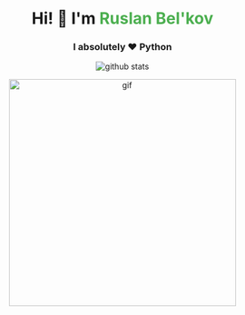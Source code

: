 <p align="center">
  <h1 align="center">Hi! 👋 I'm <span style="color: #4CAF50;">Ruslan Bel'kov</span></h1>
  <h3 align="center">I absolutely ❤️ <strong>Python</strong></h3>
</p>

<p align="center">
  <picture>
    <source media="(prefers-color-scheme: dark)" srcset="https://github-readme-stats.vercel.app/api?username=dantetemplar&include_all_commits=true&count_private=true&show_icons=true&theme=github_dark">
    <source media="(prefers-color-scheme: light)" srcset="https://github-readme-stats.vercel.app/api?username=dantetemplar&include_all_commits=true&count_private=true&show_icons=true">
    <img alt="github stats" src="https://github-readme-stats.vercel.app/api?username=dantetemplar&include_all_commits=true&count_private=true&show_icons=true">
  </picture>
</p>

<p align="center">
  <img alt="gif" width="400px" src="https://i.giphy.com/media/v1.Y2lkPTc5MGI3NjExazcwbHk5N3JsbzU2aDJncGs0Mzlsb2Zqbjg4YTJkMDdsYXdtMHJzZiZlcD12MV9pbnRlcm5hbF9naWZfYnlfaWQmY3Q9Zw/JIX9t2j0ZTN9S/giphy.gif">
</p>

<br/>

